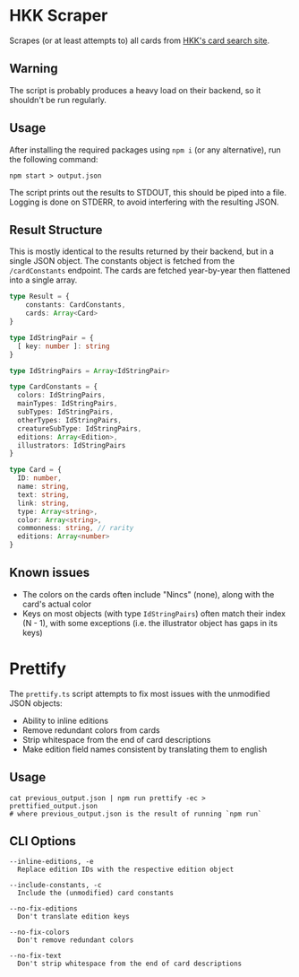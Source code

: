 # HKK Scraper

Scrapes (or at least attempts to) all cards from [HKK's card search site](https://lapkereso.hkk.hu/lapkereso).

## Warning

The script is probably produces a heavy load on their backend, so it shouldn't be run regularly.

## Usage

After installing the required packages using `npm i` (or any alternative), run the following command:

``` shell
npm start > output.json 
```

The script prints out the results to STDOUT, this should be piped into a file.
Logging is done on STDERR, to avoid interfering with the resulting JSON.

## Result Structure
 
This is mostly identical to the results returned by their backend, but in a single JSON object.
The constants object is fetched from the `/cardConstants` endpoint.
The cards are fetched year-by-year then flattened into a single array.

```ts
type Result = {
    constants: CardConstants,
    cards: Array<Card>
}

type IdStringPair = {
  [ key: number ]: string
}

type IdStringPairs = Array<IdStringPair>

type CardConstants = {
  colors: IdStringPairs,
  mainTypes: IdStringPairs,
  subTypes: IdStringPairs,
  otherTypes: IdStringPairs,
  creatureSubType: IdStringPairs,
  editions: Array<Edition>,
  illustrators: IdStringPairs
}

type Card = {
  ID: number,
  name: string,
  text: string,
  link: string,
  type: Array<string>,
  color: Array<string>,
  commonness: string, // rarity
  editions: Array<number>
}
```

## Known issues

- The colors on the cards often include "Nincs" (none), along with the card's actual color
- Keys on most objects (with type `IdStringPairs`) often match their index (N - 1), with some exceptions (i.e. the illustrator object has gaps in its keys) 

# Prettify

The `prettify.ts` script attempts to fix most issues with the unmodified JSON objects:
- Ability to inline editions
- Remove redundant colors from cards
- Strip whitespace from the end of card descriptions
- Make edition field names consistent by translating them to english 

## Usage

``` shell
cat previous_output.json | npm run prettify -ec > prettified_output.json
# where previous_output.json is the result of running `npm run`
```

## CLI Options

```
--inline-editions, -e
  Replace edition IDs with the respective edition object
  
--include-constants, -c
  Include the (unmodified) card constants
  
--no-fix-editions
  Don't translate edition keys
  
--no-fix-colors
  Don't remove redundant colors
  
--no-fix-text
  Don't strip whitespace from the end of card descriptions
```
